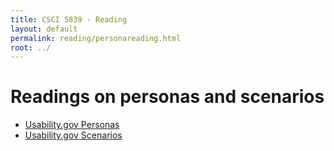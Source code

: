 ```yaml
---
title: CSCI 5839 - Reading
layout: default
permalink: reading/personareading.html
root: ../
---
```


# Readings on personas and scenarios

- [Usability.gov Personas]( http://www.usability.gov/how-to-and-tools/methods/personas.html)
- [Usability.gov Scenarios](http://www.usability.gov/how-to-and-tools/methods/scenarios.html)
